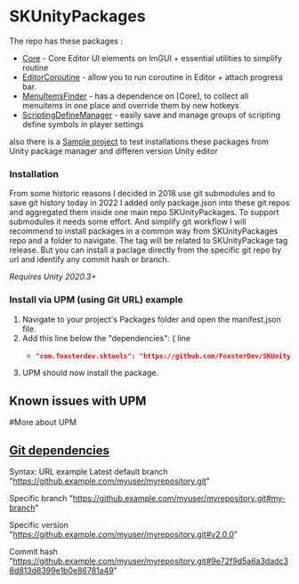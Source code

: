 # SKUnityPackages

The repo has these packages :
- [Core](https://github.com/FoxsterDev/SKTools) - Core Editor UI elements on ImGUI + essential utilities to simplify routine
- [EditorCoroutine](https://github.com/FoxsterDev/SKTools.EditorCoroutine) - allow you to run coroutine in Editor + attach progress bar.
- [MenuItemsFinder](https://github.com/FoxsterDev/SKTools.MenuItemsFinder) - has a dependence on [Core], to collect all menuitems in one place and override them by new hotkeys
- [ScriptingDefineManager](https://github.com/FoxsterDev/SKTools.ScriptingDefineManager) - easily save and manage groups of scripting define symbols in player settings

also there is a [Sample project](https://github.com/FoxsterDev/SKSample) to test installations these packages from Unity package manager and differen version Unity editor


### Installation
From some historic reasons I decided in 2018 use git submodules and to save git history today in 2022 I added only package.json into these git repos
and aggregated them inside one main repo SKUnityPackages. To support submodules it needs some effort. And simplify git workflow I will recommend
to install packages in a common way from SKUnityPackages repo and a folder to navigate. The tag will be related to SKUnityPackage tag release. But you can install a 
paclage directly from the specific git repo by url and identify any commit hash or branch.

*Requires Unity 2020.3+*

### Install via UPM (using Git URL) example

1. Navigate to your project's Packages folder and open the manifest.json file.
2. Add this line below the "dependencies": { line
    - ```json title="Packages/manifest.json"
      "com.foxsterdev.sktools": "https://github.com/FoxsterDev/SKUnityPackages.git?path=Assets/SKTools#1.0.0",
      ```
3. UPM should now install the package.

## Known issues with UPM

#More about UPM

## [Git dependencies](https://docs.unity3d.com/Manual/upm-git.html)

Syntax:	URL example
Latest default branch	"https://github.example.com/myuser/myrepository.git"

Specific branch	"https://github.example.com/myuser/myrepository.git#my-branch"

Specific version	"https://github.example.com/myuser/myrepository.git#v2.0.0"

Commit hash	"https://github.example.com/myuser/myrepository.git#9e72f9d5a6a3dadc38d813d8399e1b0e86781a49"